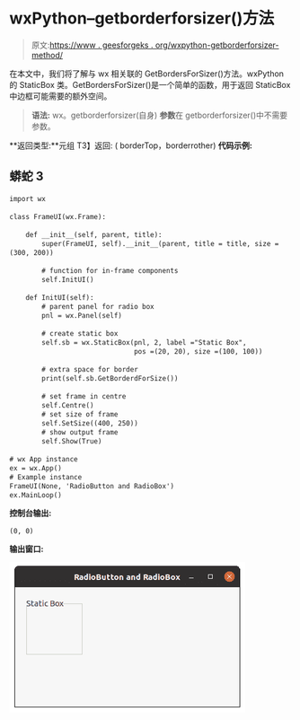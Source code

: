 # wxPython–getborderforsizer()方法

> 原文:[https://www . geesforgeks . org/wxpython-getborderforsizer-method/](https://www.geeksforgeeks.org/wxpython-getbordersforsizer-method/)

在本文中，我们将了解与 wx 相关联的 GetBordersForSizer()方法。wxPython 的 StaticBox 类。GetBordersForSizer()是一个简单的函数，用于返回 StaticBox 中边框可能需要的额外空间。

> **语法:** wx。getborderforsizer(自身)
> **参数**在 getborderforsizer()中不需要参数。

**返回类型:**元组
T3】返回: ( borderTop，borderrother)
**代码示例:**

## 蟒蛇 3

```
import wx

class FrameUI(wx.Frame):

    def __init__(self, parent, title):
        super(FrameUI, self).__init__(parent, title = title, size =(300, 200))

        # function for in-frame components
        self.InitUI()

    def InitUI(self):
        # parent panel for radio box
        pnl = wx.Panel(self)

        # create static box
        self.sb = wx.StaticBox(pnl, 2, label ="Static Box",
                               pos =(20, 20), size =(100, 100))

        # extra space for border
        print(self.sb.GetBorderdForSize())

        # set frame in centre
        self.Centre()
        # set size of frame
        self.SetSize((400, 250))
        # show output frame
        self.Show(True)

# wx App instance
ex = wx.App()
# Example instance
FrameUI(None, 'RadioButton and RadioBox')
ex.MainLoop()
```

**控制台输出:**

```
(0, 0)
```

**输出窗口:**

![](img/a3fa988c452c4c94dbcfbfaa6b47c076.png)